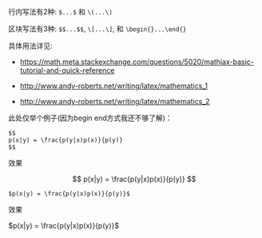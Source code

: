 行内写法有2种: `$...$` 和 `\(...\)`

区块写法有3种: `$$...$$`, `\[...\]`, 和 `\begin{}...\end{}`

具体用法详见:

- https://math.meta.stackexchange.com/questions/5020/mathjax-basic-tutorial-and-quick-reference

- http://www.andy-roberts.net/writing/latex/mathematics_1

- http://www.andy-roberts.net/writing/latex/mathematics_2

此处仅举个例子(因为begin end方式我还不够了解)：

```text
$$
p(x|y) = \frac{p(y|x)p(x)}{p(y)}
$$
```

效果

$$
p(x|y) = \frac{p(y|x)p(x)}{p(y)}
$$

```text
$p(x|y) = \frac{p(y|x)p(x)}{p(y)}$
```

效果

$p(x|y) = \frac{p(y|x)p(x)}{p(y)}$
